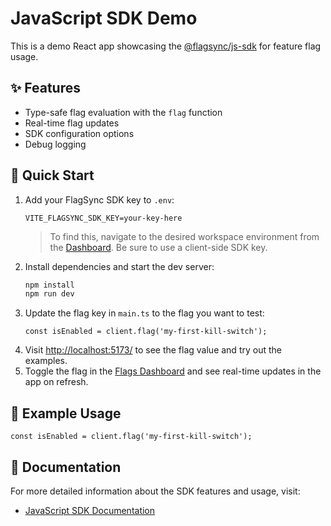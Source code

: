 # JavaScript SDK Demo

This is a demo React app showcasing the [@flagsync/js-sdk](https://github.com/flagsync/js-sdk) for feature flag usage.

## ✨ Features

- Type-safe flag evaluation with the `flag` function
- Real-time flag updates
- SDK configuration options
- Debug logging

## 🚀 Quick Start

1. Add your FlagSync SDK key to `.env`:
   ```dotenv
   VITE_FLAGSYNC_SDK_KEY=your-key-here
   ```
   > To find this, navigate to the desired workspace environment from the [Dashboard](https://www.flagsync.com/dashboard/settings/organization/workspaces/). Be sure to use a client-side SDK key.
2. Install dependencies and start the dev server:
   ```bash
   npm install
   npm run dev
   ```
3. Update the flag key in `main.ts` to the flag you want to test:
   ```tsx
   const isEnabled = client.flag('my-first-kill-switch');
   ```
4. Visit [http://localhost:5173/](http://localhost:5173/) to see the flag value and try out the examples.
5. Toggle the flag in the [Flags Dashboard](https://www.flagsync.com/dashboard/flags/) and see real-time updates in the app on refresh.

## 🔧 Example Usage

```tsx
const isEnabled = client.flag('my-first-kill-switch');
```

## 📖 Documentation

For more detailed information about the SDK features and usage, visit:
- [JavaScript SDK Documentation](https://docs.flagsync.com/sdks-client-side/javascript)
